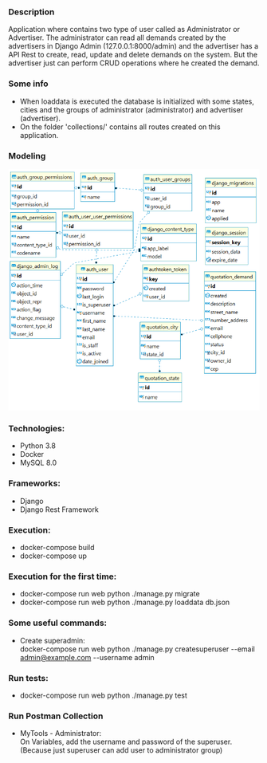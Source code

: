 ### Description
Application where contains two type of user called as Administrator or Advertiser. The administrator
can read all demands created by the advertisers in Django Admin (127.0.0.1:8000/admin) and the advertiser has 
a API Rest to create, read, update and delete demands on the system. But the advertiser just can perform
CRUD operations where he created the demand.

### Some info
* When loaddata is executed the database is initialized with some states, cities and the groups of administrator (administrator) and advertiser (advertiser).
* On the folder 'collections/' contains all routes created on this application.

### Modeling
![Modeling of data](modeling.png)

### Technologies:
* Python 3.8
* Docker
* MySQL 8.0

### Frameworks:  
* Django
* Django Rest Framework

### Execution:
* docker-compose build
* docker-compose up

### Execution for the first time: 
* docker-compose run web python ./manage.py migrate
* docker-compose run web python ./manage.py loaddata db.json

### Some useful commands:
* Create superadmin: <br>
docker-compose run web python ./manage.py createsuperuser --email admin@example.com --username admin <br>

### Run tests:
* docker-compose run web python ./manage.py test

### Run Postman Collection
* MyTools - Administrator: <br>
On Variables, add the username and password of the superuser. (Because just superuser can add user to administrator group)<br>
